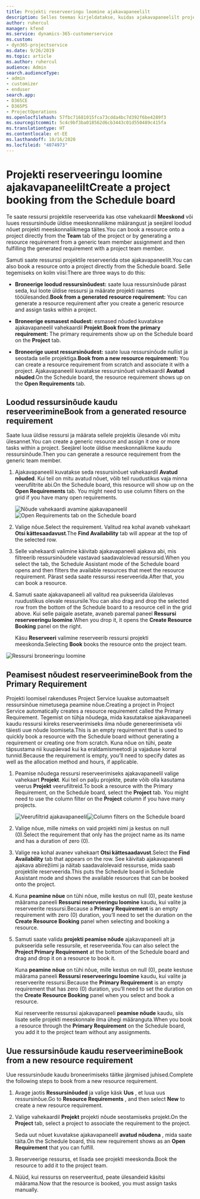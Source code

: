 ```yaml
---
title: Projekti reserveeringu loomine ajakavapaneelilt
description: Selles teemas kirjeldatakse, kuidas ajakavapaneelilt projekti reserveeringut luua.
author: ruhercul
manager: kfend
ms.service: dynamics-365-customerservice
ms.custom:
- dyn365-projectservice
ms.date: 9/26/2019
ms.topic: article
ms.author: ruhercul
audience: Admin
search.audienceType:
- admin
- customizer
- enduser
search.app:
- D365CE
- D365PS
- ProjectOperations
ms.openlocfilehash: 57fbc71681015fca73cdda4bc7d392f6be4289f3
ms.sourcegitcommit: 5c4c9bf3ba018562d6cb3443c01d550489c415fa
ms.translationtype: HT
ms.contentlocale: et-EE
ms.lasthandoff: 10/16/2020
ms.locfileid: "4074973"
---
```

# <a name="create-a-project-booking-from-the-schedule-board"></a><span data-ttu-id="cd0c6-103">Projekti reserveeringu loomine ajakavapaneelilt</span><span class="sxs-lookup"><span data-stu-id="cd0c6-103">Create a project booking from the Schedule board</span></span>

<span data-ttu-id="cd0c6-104">Te saate ressursi projektile reserveerida kas otse vahekaardil **Meeskond** või luues ressursinõude üldise meeskonnaliikme määrangust ja seejärel loodud nõuet projekti meeskonnaliikmega täites.</span><span class="sxs-lookup"><span data-stu-id="cd0c6-104">You can book a resource onto a project directly from the **Team** tab of the project or by generating a resource requirement from a generic team member assignment and then fulfilling the generated requirement with a project team member.</span></span>

<span data-ttu-id="cd0c6-105">Samuti saate ressurssi projektile reserveerida otse ajakavapaneelilt.</span><span class="sxs-lookup"><span data-stu-id="cd0c6-105">You can also book a resource onto a project directly from the Schedule board.</span></span> <span data-ttu-id="cd0c6-106">Selle tegemiseks on kolm viisi:</span><span class="sxs-lookup"><span data-stu-id="cd0c6-106">There are three ways to do this:</span></span>

- <span data-ttu-id="cd0c6-107">**Broneerige loodud ressursinõudest:** saate luua ressursinõude pärast seda, kui loote üldise ressursi ja määrate projekti raames tööülesanded.</span><span class="sxs-lookup"><span data-stu-id="cd0c6-107">**Book from a generated resource requirement:** You can generate a resource requirement after you create a generic resource and assign tasks within a project.</span></span>

- <span data-ttu-id="cd0c6-108">**Broneerige esmasest nõudest:** esmased nõuded kuvatakse ajakavapaneelil vahekaardil **Projekt**.</span><span class="sxs-lookup"><span data-stu-id="cd0c6-108">**Book from the primary requirement:** The primary requirements show up on the Schedule board on the **Project** tab.</span></span> 

- <span data-ttu-id="cd0c6-109">**Broneerige uuest ressursinõudest:** saate luua ressursinõude nullist ja seostada selle projektiga.</span><span class="sxs-lookup"><span data-stu-id="cd0c6-109">**Book from a new resource requirement:** You can create a resource requirement from scratch and associate it with a project.</span></span> <span data-ttu-id="cd0c6-110">Ajakavapaneelil kuvatakse ressursinõuet vahekaardil **Avatud nõuded**.</span><span class="sxs-lookup"><span data-stu-id="cd0c6-110">On the Schedule board, the resource requirement shows up on the **Open Requirements** tab.</span></span>

## <a name="book-from-a-generated-resource-requirement"></a><span data-ttu-id="cd0c6-111">Loodud ressursinõude kaudu reserveerimine</span><span class="sxs-lookup"><span data-stu-id="cd0c6-111">Book from a generated resource requirement</span></span>

<span data-ttu-id="cd0c6-112">Saate luua üldise ressursi ja määrata sellele projektis ülesande või mitu ülesannet.</span><span class="sxs-lookup"><span data-stu-id="cd0c6-112">You can create a generic resource and assign it one or more tasks within a project.</span></span> <span data-ttu-id="cd0c6-113">Seejärel loote üldise meeskonnaliikme kaudu ressursinõude.</span><span class="sxs-lookup"><span data-stu-id="cd0c6-113">Then you can generate a resource requirement from the generic team member.</span></span> 

1.  <span data-ttu-id="cd0c6-114">Ajakavapaneelil kuvatakse seda ressursinõuet vahekaardil **Avatud nõuded**. Kui teil on mitu avatud nõuet, võib teil ruudustikus vaja minna veerufiltrite abi.</span><span class="sxs-lookup"><span data-stu-id="cd0c6-114">On the Schedule board, this resource will show up on the **Open Requirements** tab. You might need to use column filters on the grid if you have many open requirements.</span></span> 

    <span data-ttu-id="cd0c6-115">![Nõude vahekaardi avamine ajakavapaneelil](media/FAQ-Project-Booking-Schedule-Board-1.png "Kuvatõmmis reserveeringute ja määrangute tabelist")</span><span class="sxs-lookup"><span data-stu-id="cd0c6-115">![Open Requirements tab on the Schedule board](media/FAQ-Project-Booking-Schedule-Board-1.png "Screenshot of bookings and assignments table")</span></span>

2. <span data-ttu-id="cd0c6-116">Valige nõue.</span><span class="sxs-lookup"><span data-stu-id="cd0c6-116">Select the requirement.</span></span> <span data-ttu-id="cd0c6-117">Valitud rea kohal avaneb vahekaart **Otsi kättesaadavust**.</span><span class="sxs-lookup"><span data-stu-id="cd0c6-117">The **Find Availability** tab will appear at the top of the selected row.</span></span>
 
3. <span data-ttu-id="cd0c6-118">Selle vahekaardi valimine käivitab ajakavapaneeli ajakava abi, mis filtreerib ressursinõudele vastavad saadavalolevad ressursid.</span><span class="sxs-lookup"><span data-stu-id="cd0c6-118">When you select the tab, the Schedule Assistant mode of the Schedule board opens and then filters the available resources that meet the resource requirement.</span></span> <span data-ttu-id="cd0c6-119">Pärast seda saate ressurssi reserveerida.</span><span class="sxs-lookup"><span data-stu-id="cd0c6-119">After that, you can book a resource.</span></span>

4. <span data-ttu-id="cd0c6-120">Samuti saate ajakavapaneeli all valitud rea pukseerida ülalolevas ruudustikus olevale ressursile.</span><span class="sxs-lookup"><span data-stu-id="cd0c6-120">You can also drag and drop the selected row from the bottom of the Schedule board to a resource cell in the grid above.</span></span> <span data-ttu-id="cd0c6-121">Kui selle paigale asetate, avaneb paremal paneel **Ressursi reserveeringu loomine**.</span><span class="sxs-lookup"><span data-stu-id="cd0c6-121">When you drop it, it opens the **Create Resource Booking** panel on the right.</span></span>

    <span data-ttu-id="cd0c6-122">Käsu **Reserveeri** valimine reserveerib ressursi projekti meeskonda.</span><span class="sxs-lookup"><span data-stu-id="cd0c6-122">Selecting **Book** books the resource onto the project team.</span></span>

![Ressursi broneeringu loomine](media/FAQ-Project-Booking-Schedule-Board-6.png "")
 

## <a name="book-from-the-primary-requirement"></a><span data-ttu-id="cd0c6-124">Peamisest nõudest reserveerimine</span><span class="sxs-lookup"><span data-stu-id="cd0c6-124">Book from the Primary Requirement</span></span>

<span data-ttu-id="cd0c6-125">Projekti loomisel rakenduses Project Service luuakse automaatselt ressursinõue nimetusega peamine nõue.</span><span class="sxs-lookup"><span data-stu-id="cd0c6-125">Creating a project in Project Service automatically creates a resource requirement called the Primary Requirement.</span></span> <span data-ttu-id="cd0c6-126">Tegemist on tühja nõudega, mida kasutatakse ajakavapaneeli kaudu ressursi kiireks reserveerimiseks ilma nõude genereerimiseta või täiesti uue nõude loomiseta.</span><span class="sxs-lookup"><span data-stu-id="cd0c6-126">This is an empty requirement that is used to quickly book a resource with the Schedule board without generating a requirement or creating one from scratch.</span></span> <span data-ttu-id="cd0c6-127">Kuna nõue on tühi, peate täpsustama nii kuupäevad kui ka eraldamismeetodi ja vajaduse korral tunnid.</span><span class="sxs-lookup"><span data-stu-id="cd0c6-127">Because the requirement is empty, you’ll need to specify dates as well as the allocation method and hours, if applicable.</span></span> 

1. <span data-ttu-id="cd0c6-128">Peamise nõudega ressursi reserveerimiseks ajakavapaneelil valige vahekaart **Projekt**. Kui teil on palju projekte, peate võib olla kasutama veerus **Projekt** veerufiltreid.</span><span class="sxs-lookup"><span data-stu-id="cd0c6-128">To book a resource with the Primary Requirement, on the Schedule board, select the **Project** tab. You might need to use the column filter on the **Project** column if you have many projects.</span></span>

   <span data-ttu-id="cd0c6-129">![Veerufiltrid ajakavapaneelil](media/FAQ-Project-Booking-Schedule-Board-2.png "Kuvatõmmis reserveeringute ja määrangute tabelist")</span><span class="sxs-lookup"><span data-stu-id="cd0c6-129">![Column filters on the Schedule board](media/FAQ-Project-Booking-Schedule-Board-2.png "Screenshot of bookings and assignments table")</span></span>

2. <span data-ttu-id="cd0c6-130">Valige nõue, mille nimeks on vaid projekti nimi ja kestus on null (0).</span><span class="sxs-lookup"><span data-stu-id="cd0c6-130">Select the requirement that only has the project name as its name and has a duration of zero (0).</span></span>

3. <span data-ttu-id="cd0c6-131">Valige rea kohal avanev vahekaart **Otsi kättesaadavust**.</span><span class="sxs-lookup"><span data-stu-id="cd0c6-131">Select the **Find Availability** tab that appears on the row.</span></span> <span data-ttu-id="cd0c6-132">See käivitab ajakavapaneeli ajakava abirežiimi ja näitab saadavalolevaid ressursse, mida saab projektile reserveerida.</span><span class="sxs-lookup"><span data-stu-id="cd0c6-132">This puts the Schedule board in Schedule Assistant mode and shows the available resources that can be booked onto the project.</span></span>

4. <span data-ttu-id="cd0c6-133">Kuna **peamine nõue** on tühi nõue, mille kestus on null (0), peate kestuse määrama paneeli **Ressursi reserveeringu loomine** kaudu, kui valite ja reserveerite ressursi.</span><span class="sxs-lookup"><span data-stu-id="cd0c6-133">Because a **Primary Requirement** is an empty requirement with zero (0) duration, you’ll need to set the duration on the **Create Resource Booking** panel when selecting and booking a resource.</span></span>

5. <span data-ttu-id="cd0c6-134">Samuti saate valida **projekti peamise nõude** ajakavapaneeli alt ja pukseerida selle ressursile, et reserveerida.</span><span class="sxs-lookup"><span data-stu-id="cd0c6-134">You can also select the **Project Primary Requirement** at the bottom of the Schedule board and drag and drop it on a resource to book it.</span></span>
 
    <span data-ttu-id="cd0c6-135">Kuna **peamine nõue** on tühi nõue, mille kestus on null (0), peate kestuse määrama paneeli **Ressursi reserveeringu loomine** kaudu, kui valite ja reserveerite ressursi.</span><span class="sxs-lookup"><span data-stu-id="cd0c6-135">Because the **Primary Requirement** is an empty requirement that has zero (0) duration, you’ll need to set the duration on the **Create Resource Booking** panel when you select and book a resource.</span></span>
 
    <span data-ttu-id="cd0c6-136">Kui reserveerite ressurssi ajakavapaneeli **peamise nõude** kaudu, siis lisate selle projekti meeskonnale ilma ühegi määranguta.</span><span class="sxs-lookup"><span data-stu-id="cd0c6-136">When you book a resource through the **Primary Requirement** on the Schedule board, you add it to the project team without any assignments.</span></span>
 
## <a name="book-from-a-new-resource-requirement"></a><span data-ttu-id="cd0c6-137">Uue ressursinõude kaudu reserveerimine</span><span class="sxs-lookup"><span data-stu-id="cd0c6-137">Book from a new resource requirement</span></span>
<span data-ttu-id="cd0c6-138">Uue ressursinõude kaudu broneerimiseks täitke järgmised juhised.</span><span class="sxs-lookup"><span data-stu-id="cd0c6-138">Complete the following steps to book from a new resource requirement.</span></span> 

1. <span data-ttu-id="cd0c6-139">Avage jaotis **Ressursinõuded** ja valige käsk **Uus** , et luua uus ressursinõue.</span><span class="sxs-lookup"><span data-stu-id="cd0c6-139">Go to **Resource Requirements** , and then select **New** to create a new resource requirement.</span></span>

2. <span data-ttu-id="cd0c6-140">Valige vahekaardil **Projekt** projekti nõude seostamiseks projekt.</span><span class="sxs-lookup"><span data-stu-id="cd0c6-140">On the **Project** tab, select a project to associate the requirement to the project.</span></span>
 
    <span data-ttu-id="cd0c6-141">Seda uut nõuet kuvatakse ajakavapaneelil **avatud nõudena** , mida saate täita.</span><span class="sxs-lookup"><span data-stu-id="cd0c6-141">On the Schedule board, this new requirement shows as an **Open Requirement** that you can fulfill.</span></span>

3. <span data-ttu-id="cd0c6-142">Reserveerige ressurss, et lisada see projekti meeskonda.</span><span class="sxs-lookup"><span data-stu-id="cd0c6-142">Book the resource to add it to the project team.</span></span>

4. <span data-ttu-id="cd0c6-143">Nüüd, kui ressurss on reserveeritud, peate ülesandeid käsitsi määrama.</span><span class="sxs-lookup"><span data-stu-id="cd0c6-143">Now that the resource is booked, you must assign tasks manually.</span></span>

